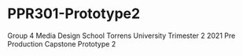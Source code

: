 # PPR301-Prototype2
Group 4 Media Design School Torrens University Trimester 2 2021 Pre Production Capstone Prototype 2
